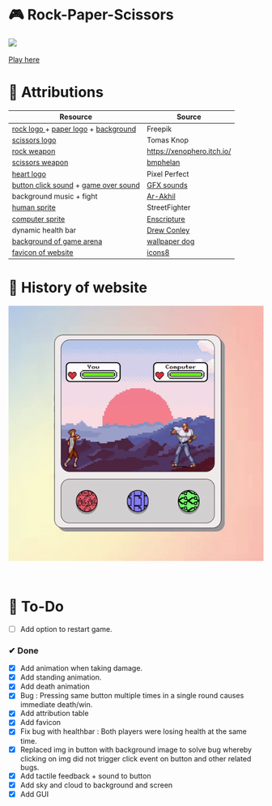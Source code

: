 # 🎮 Rock-Paper-Scissors
![](gifs/gif1.gif)

[Play here](https://creme332.github.io/my-odin-projects/rps-game/)
# 📌 Attributions
Resource | Source
---|---
[rock logo ](img/rock.png) + [paper logo](img/paper.png) + [background](img/bg2.jpg) | Freepik
[scissors logo](img/scissors.png) | Tomas Knop
[rock weapon](weapons/rock.png)| https://xenophero.itch.io/
[scissors weapon](weapons/scissors.png) | [bmphelan]([https://www.instructables.com/Pixel-Art-Rock-Paper-Scissors-Game/)
[heart logo](img/heart.png)|Pixel Perfect
[button click sound](buttonsound.mp3) + [game over sound](audio/GameOver.mp3) | [GFX sounds](https://www.youtube.com/watch?v=8m7i4GdYycs&ab_channel=GFXSounds)
background music + fight  | [Ar-Akhil](https://github.com/Ar-Akhil/RPS-game/tree/master/audio)
[human sprite](sprites/ken.png)| StreetFighter 
[computer sprite](sprites/computersprite.png) | [Enscripture](https://www.spriters-resource.com/snes/finalfight3finalfighttough/sheet/36298/)
dynamic health bar | [Drew Conley](https://www.youtube.com/watch?v=KJxY6MadV2M&ab_channel=DrewConley)
[background of game arena](img/background.png)| [wallpaper dog](https://wallpaper.dog/pixel)
[favicon of website](img/icons8-game-controller-16.png)| [icons8](https://icons8.com/icons/set/favicon-game)

# 🚀 History of website
![](gifs/gif0.gif)

<img src="img/concept1.png" alt="early concept of game" height="00px" width="600px">

# 🔨 To-Do
- [ ] Add option to restart game.


### ✔ Done
- [x] Add animation when taking damage.
- [x] Add standing animation.
- [x] Add death animation
- [x] Bug : Pressing same button multiple times in a single round causes immediate death/win.
- [x] Add attribution table
- [x] Add favicon
- [x] Fix bug with healthbar : Both players were losing health at the same time.
- [x] Replaced img in button with background image to solve bug whereby clicking on img did not trigger click event on button and other related bugs.
- [x] Add tactile feedback + sound to button
- [x] Add sky and cloud to background and screen
- [x] Add GUI
